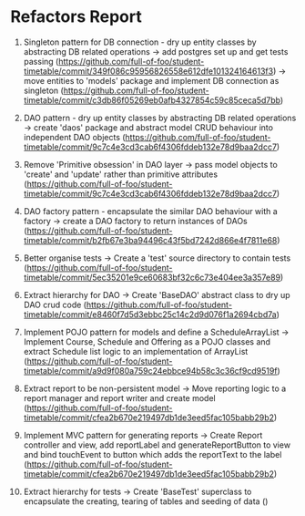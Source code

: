 Refactors Report
=================

1. Singleton pattern for DB connection - dry up entity classes by abstracting DB related operations
   -> add postgres set up and get tests passing (https://github.com/full-of-foo/student-timetable/commit/349f086c95956826558e612dfe101324164613f3)
   -> move entities to 'models' package and implement DB connection as singleton (https://github.com/full-of-foo/student-timetable/commit/c3db86f05269eb0afb4327854c59c85ceca5d7bb)  
   
2. DAO pattern - dry up entity classes by abstracting DB related operations
   -> create 'daos' package and abstract model CRUD behaviour into independent DAO objects (https://github.com/full-of-foo/student-timetable/commit/9c7c4e3cd3cab6f4306fddeb132e78d9baa2dcc7)
   
3. Remove 'Primitive obsession' in DAO layer
   -> pass model objects to 'create' and 'update' rather than primitive attributes (https://github.com/full-of-foo/student-timetable/commit/9c7c4e3cd3cab6f4306fddeb132e78d9baa2dcc7)
   
4. DAO factory pattern - encapsulate the similar DAO behaviour with a factory
   -> create a DAO factory to return instances of DAOs (https://github.com/full-of-foo/student-timetable/commit/b2fb67e3ba94496c43f5bd7242d866e4f7811e68)
   
5. Better organise tests
   -> Create a 'test' source directory to contain tests (https://github.com/full-of-foo/student-timetable/commit/5ec35201e9ce60683bf32c6c73e404ee3a357e89)
   
6. Extract hierarchy for DAO
   -> Create 'BaseDAO' abstract class to dry up DAO crud code (https://github.com/full-of-foo/student-timetable/commit/e8460f7d5d3ebbc25c14c2d9d076f1a2694cbd7a)
   
7. Implement POJO pattern for models and define a ScheduleArrayList
   -> Implement Course, Schedule and Offering as a POJO classes and extract Schedule list logic to an implementation of ArrayList (https://github.com/full-of-foo/student-timetable/commit/a9d9f080a759c24ebbce94b58c3c36cf9cd9519f)
   
8. Extract report to be non-persistent model
  -> Move reporting logic to a report manager and report writer and create model (https://github.com/full-of-foo/student-timetable/commit/cfea2b670e219497db1de3eed5fac105babb29b2)
  
9. Implement MVC pattern for generating reports
  -> Create Report controller and view, add reportLabel and generateReportButton to view and bind touchEvent to button which adds the reportText to the label 
  (https://github.com/full-of-foo/student-timetable/commit/cfea2b670e219497db1de3eed5fac105babb29b2)
  
10. Extract hierarchy for tests
  -> Create 'BaseTest' superclass to encapsulate the creating, tearing of tables and seeding of data ()